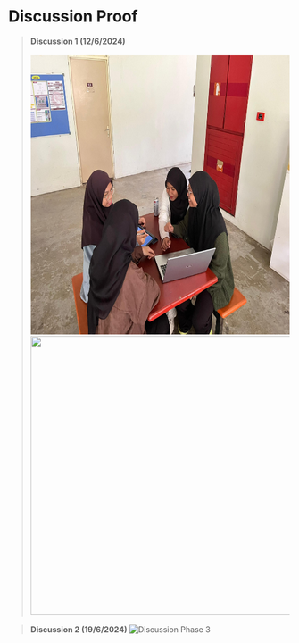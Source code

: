 # Discussion Proof

> **Discussion 1 (12/6/2024)**
<br><br>
<img src="https://github.com/ainjhaa/GradGuide_Project1_SAD_20232024/blob/main/Group%20Project/Discussion%20Phase%203(1).jpg" 
     width="700" 
     height="500" />
<img src="https://github.com/ainjhaa/GradGuide_Project1_SAD_20232024/assets/148193874/7c6e52c2-92c9-4c77-b824-30d16d8c8ca0" 
     width="700" 
     height="500" />

> **Discussion 2 (19/6/2024)**
![Discussion Phase 3](https://github.com/ainjhaa/GradGuide_Project1_SAD_20232024/assets/148193874/0bc9af4b-6ef7-4fcc-949e-59dc60ab8e49)

